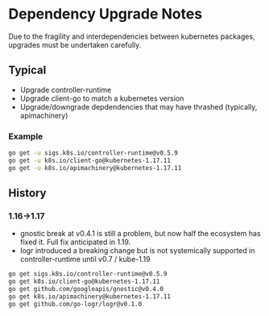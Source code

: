 # Dependency Upgrade Notes

Due to the fragility and interdependencies between kubernetes packages, upgrades must be undertaken carefully.

## Typical

- Upgrade controller-runtime
- Upgrade client-go to match a kubernetes version
- Upgrade/downgrade depdendencies that may have thrashed (typically, apimachinery)


### Example

```bash
go get -u sigs.k8s.io/controller-runtime@v0.5.9
go get -u k8s.io/client-go@kubernetes-1.17.11
go get -u k8s.io/apimachinery@kubernetes-1.17.11
```

## History

### 1.16->1.17

* gnostic break at v0.4.1 is still a problem, but now half the ecosystem has fixed it.  Full fix anticipated in 1.19.
* logr introduced a breaking change but is not systemically supported in controller-runtime until v0.7 / kube-1.19

```bash
go get sigs.k8s.io/controller-runtime@v0.5.9
go get k8s.io/client-go@kubernetes-1.17.11
go get github.com/googleapis/gnostic@v0.4.0
go get k8s.io/apimachinery@kubernetes-1.17.11
go get github.com/go-logr/logr@v0.1.0
```